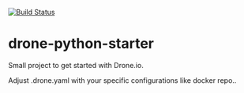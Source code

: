[![Build Status](https://cloud.drone.io/api/badges/mansong1/drone-python-starter/status.svg)](https://cloud.drone.io/mansong1/drone-python-starter)

# drone-python-starter
Small project to get started with Drone.io.

Adjust .drone.yaml with your specific configurations like docker repo..
